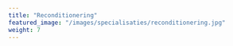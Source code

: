 ```yaml
---
title: "Reconditionering"
featured_image: "/images/specialisaties/reconditionering.jpg"
weight: 7
---
```

